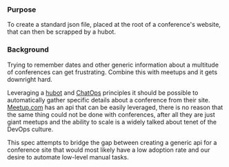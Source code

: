 ### Purpose

To create a standard json file, placed at the root of a conference's website, that can then be scrapped by a hubot.

### Background

Trying to remember dates and other generic information about a multitude of conferences can get frustrating.  Combine this with meetups and it gets downright hard.

Leveraging a [hubot][1] and [ChatOps][2] principles it should be possible to automatically gather specific details about a conference from their site.  [Meetup.com][3] has an api that can be easily leveraged, there is no reason that the same thing could not be done with conferences, after all they are just giant meetups and the ability to scale is a widely talked about tenet of the DevOps culture.

This spec attempts to bridge the gap between creating a generic api for a conference site that would most likely have a low adoption rate and our desire to automate low-level manual tasks.

[1]: https://hubot.github.com/
[2]: https://www.pagerduty.com/blog/what-is-chatops/
[3]: http://www.meetup.com/
